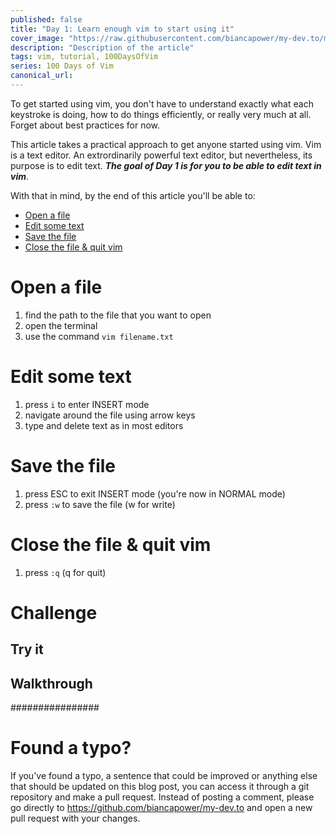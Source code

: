 ```yaml
---
published: false
title: "Day 1: Learn enough vim to start using it"
cover_image: "https://raw.githubusercontent.com/biancapower/my-dev.to/master/blog-posts/vim-100-days-learn-enough-to-get-started/assets/cover.png"
description: "Description of the article"
tags: vim, tutorial, 100DaysOfVim
series: 100 Days of Vim
canonical_url:
---
```


To get started using vim, you don't have to understand exactly what each keystroke is doing, how to do things efficiently, or really very much at all. Forget about best practices for now.

This article takes a practical approach to get anyone started using vim. Vim is a text editor. An extrordinarily powerful text editor, but nevertheless, its purpose is to edit text. _**The goal of Day 1 is for you to be able to edit text in vim**_.

With that in mind, by the end of this article you'll be able to:

- [Open a file](#open)
- [Edit some text](#edit)
- [Save the file](#save)
- [Close the file & quit vim](#quit)

# Open a file <a name="open"></a>

1. find the path to the file that you want to open
2. open the terminal
3. use the command `vim filename.txt`

# Edit some text <a name="edit"></a>

1. press `i` to enter INSERT mode
2. navigate around the file using arrow keys
3. type and delete text as in most editors

# Save the file <a name="save"></a>

1. press ESC to exit INSERT mode (you're now in NORMAL mode)
2. press `:w` to save the file (w for write)

# Close the file & quit vim <a name="quit"></a>

1. press `:q` (q for quit)

# Challenge

## Try it

## Walkthrough

################

# Found a typo?

If you've found a typo, a sentence that could be improved or anything else that should be updated on this blog post, you can access it through a git repository and make a pull request. Instead of posting a comment, please go directly to https://github.com/biancapower/my-dev.to and open a new pull request with your changes.
